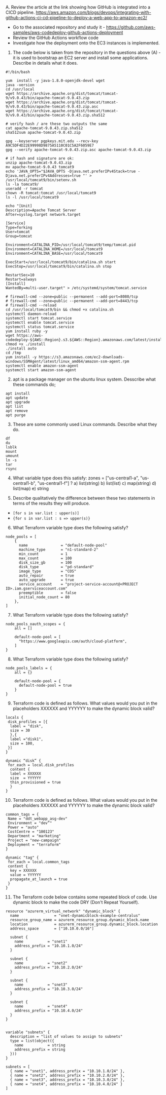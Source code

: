 A. Review the article at the link showing how GitHub is integrated into a CICD pipeline.
https://aws.amazon.com/blogs/devops/integrating-with-github-actions-ci-cd-pipeline-to-deploy-a-web-app-to-amazon-ec2/
* Go to the associated repository and study it - https://github.com/aws-samples/aws-codedeploy-github-actions-deployment
* Review the GitHub Actions workflow code
* Investigate how the deployment onto the EC3 instances is implemented.

1. The code below is taken from the repository in the questions above (A)  - it is used to bootstrap an EC2 server and install some applications.
Describe in details what it does.
```
#!/bin/bash

yum  install -y java-1.8.0-openjdk-devel wget
java -version
cd /usr/local
wget https://archive.apache.org/dist/tomcat/tomcat-9/v9.0.43/bin/apache-tomcat-9.0.43.zip
wget https://archive.apache.org/dist/tomcat/tomcat-9/v9.0.43/bin/apache-tomcat-9.0.43.zip.asc
wget https://archive.apache.org/dist/tomcat/tomcat-9/v9.0.43/bin/apache-tomcat-9.0.43.zip.sha512

# verify hash / are these two outputs the same
cat apache-tomcat-9.0.43.zip.sha512
sha512sum apache-tomcat-9.0.43.zip

gpg --keyserver pgpkeys.mit.edu --recv-key A9C5DF4D22E99998D9875A5110C01C5A2F6059E7
gpg --verify apache-tomcat-9.0.43.zip.asc apache-tomcat-9.0.43.zip

# if hash and signature are ok:
unzip apache-tomcat-9.0.43.zip
mv apache-tomcat-9.0.43 tomcat9
echo 'JAVA_OPTS="$JAVA_OPTS -Djava.net.preferIPv4Stack=true -Djava.net.preferIPv4Addresses=true "' > /usr/local/tomcat9/bin/setenv.sh
ls -la tomcat9/
useradd -r tomcat
chown -R tomcat:tomcat /usr/local/tomcat9
ls -l /usr/local/tomcat9

echo "[Unit]
Description=Apache Tomcat Server
After=syslog.target network.target

[Service]
Type=forking
User=tomcat
Group=tomcat

Environment=CATALINA_PID=/usr/local/tomcat9/temp/tomcat.pid
Environment=CATALINA_HOME=/usr/local/tomcat9
Environment=CATALINA_BASE=/usr/local/tomcat9

ExecStart=/usr/local/tomcat9/bin/catalina.sh start
ExecStop=/usr/local/tomcat9/bin/catalina.sh stop

RestartSec=10
Restart=always
[Install]
WantedBy=multi-user.target" > /etc/systemd/system/tomcat.service

# firewall-cmd --zone=public --permanent --add-port=8080/tcp
# firewall-cmd --zone=public --permanent --add-port=8443/tcp
# firewall-cmd --reload
cd /usr/local/tomcat9/bin && chmod +x catalina.sh
systemctl daemon-reload
systemctl start tomcat.service
systemctl enable tomcat.service
systemctl status tomcat.service
yum install ruby -y
wget https://aws-codedeploy-${AWS::Region}.s3.${AWS::Region}.amazonaws.com/latest/install
chmod +x ./install
./install auto
cd /tmp
yum install -y https://s3.amazonaws.com/ec2-downloads-windows/SSMAgent/latest/linux_amd64/amazon-ssm-agent.rpm
systemctl enable amazon-ssm-agent
systemctl start amazon-ssm-agent
```

2. apt is a package manager on the ubuntu linux system. Desscribe what these commands do;
```
apt install
apt update
apt upgrade
apt list
apt remove
apt purge
```

3. These are some commonly used Linux commands. Describe what they do.
```
df 
du
lsblk
mount
umount
ln -s 
tar
rsync
```

4) What variable type does this satisfy: zones = ["us-central1-a", "us-central1-b", "us-central1-f"] ?
a) list(string)
b) list(list)
c) map(string)
d) list(map)
e) string


5) Describe qualitatively the difference between these two statements in terms of the results they will produce.

* ```[for s in var.list : upper(s)]```
* ```{for s in var.list : s => upper(s)}```

6) What Terraform variable type does the following satisfy?
```
node_pools = [
    {
      name               = "default-node-pool"
      machine_type       = "n1-standard-2"
      min_count          = 1
      max_count          = 100
      disk_size_gb       = 100
      disk_type          = "pd-standard"
      image_type         = "COS"
      auto_repair        = true
      auto_upgrade       = true
      service_account    = "project-service-account@<PROJECT ID>.iam.gserviceaccount.com"
      preemptible        = false
      initial_node_count = 80
    },
]
```


7) What Terraform variable type does the following satisfy?
```
node_pools_oauth_scopes = {
    all = []

    default-node-pool = [
      "https://www.googleapis.com/auth/cloud-platform",
    ]
}
```

8) What Terraform variable type does the following satisfy?
```
node_pools_labels = {
    all = {}

    default-node-pool = {
      default-node-pool = true
    }
}
```

9) Terraform code is defined as follows. What values would you put in the placeholders 
XXXXXX and YYYYYY to make the dynamic block valid?
```
locals {
 disk_profiles = [{
  label = "disk",
  size = 30
  },{
  label ="disk1",
  size = 100,
 }]
}

dynamic “disk” {
 for_each = local.disk_profiles
  content {
  label = XXXXXX
  size  = YYYYYY
  thin_provisioned = true
  }
}
```

10) Terraform code is defined as follows. What values would you put in the placeholders 
XXXXXX and YYYYYY to make the dynamic block valid?

```
common_tags = {
 Name = "ddt_webapp_asg-dev"
 Environment = "dev”"
 Power = "auto"
 CostCentre = "100123"
 Department = "marketing"
 Project = "new-campaign"
 Deployment = "terraform"
}

dynamic "tag" {
 for_each = local.common_tags
 content {
  key = XXXXXX
  value = YYYYYY
  propagate_at_launch = true
 }
}
```

11) The Terraform code below contains some repeated block of code. Use dynamic block to make the code DRY (Don't Repeat Yourself).
```
resource "azurerm_virtual_network" "dynamic_block" {
  name                = "vnet-dynamicblock-example-centralus"
  resource_group_name = azurerm_resource_group.dynamic_block.name
  location            = azurerm_resource_group.dynamic_block.location
  address_space       = ["10.10.0.0/16"]

  subnet {
    name           = "snet1"
    address_prefix = "10.10.1.0/24"
  }

  subnet {
    name           = "snet2"
    address_prefix = "10.10.2.0/24"
  }

  subnet {
    name           = "snet3"
    address_prefix = "10.10.3.0/24"
  }

  subnet {
    name           = "snet4"
    address_prefix = "10.10.4.0/24"
  }
}


variable "subnets" {
  description = "list of values to assign to subnets"
  type = list(object({
    name           = string
    address_prefix = string
  }))
}

subnets = [
  { name = "snet1", address_prefix = "10.10.1.0/24" },
  { name = "snet2", address_prefix = "10.10.2.0/24" },
  { name = "snet3", address_prefix = "10.10.3.0/24" },
  { name = "snet4", address_prefix = "10.10.4.0/24" }
]
```

